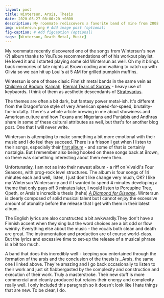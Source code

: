 ```yaml
---
layout: post
title: Wintersun, Arsis, Thesis
date: 2020-05-27 08:00:20 +0800
description: My roommate rediscovers a favorite band of mine from 2008
img: wintersun.png # Add image post (optional)
fig-caption: # Add figcaption (optional)
tags: [Wintersun, Death Metal, Music]
---
```


My roommate recently discovered one of the songs from Wintersun's new (?) album thanks to YouTube recommendations off of his workout playlist. He loved it and I started playing some old Wintersun as well. Oh my it brings back memories of late nights at Brown coding and walking to catch up with Olivia so we can hit up Loui's at 5 AM for grilled pumpkin muffins.

Wintersun is one of those clasic Finnish metal bands in the same vein as [Children of Bodom](https://www.youtube.com/watch?v=WJeBiNd9Cjk), [Kalmah](https://www.youtube.com/watch?v=dQX4tuY0qoE), [Eternal Tears of Sorrow](https://www.youtube.com/watch?v=Tu4Q1PMUytE) - heavy use of keybaords. I think of them as aesthetic descendants of [Stratovarius](https://www.youtube.com/watch?v=Tn58-Nl9NYw).

The themes are often a bit dark, but fantasy power metal-ish. It's different from the Dragonforce style of very American speed-for-speed, brutality-for-brutalty. There's a whole article brewing in me about showiness and American culture and how Texans and Nigerians and Punjabis and Andhras share in some of these cultural attributes as well, but that's for another blog post. One that I will never write.

Wintersun is attempting to make something a bit more emotional with their music and I do feel they succeed. There is a frisson I get when I listen to their songs, especially their [first album](https://www.youtube.com/watch?v=KuG6lJ6xbKk) - and some of that is certainly nostalgia. But I remember also being hooked on these songs back at Brown, so there was something interesting about them even then.

Unfortunatley, I am not as into their newest album - a riff on Vivaldi's Four Seasons, with prog-rock level structures. The album is four songs of 14 minutes each and well, listen, I just don't like change very much, OK? I like my Wintersun Wintersun-y and if I wanted to spend 4 minutes developing a theme that only pays off 3 minutes later, I would listen to Porcupine Tree, Opeth, or Arsis's incredible thesis (hehe) [_A Diamond for Disease_](https://www.youtube.com/watch?v=N3-e0eJZBi4). Wintersun is clearly composed of solid musical talent but I cannot enjoy the excessive amount of atonality before the release that I get with them in their latest album. 

The English lyrics are also constructed a bit awkwardly.They don't have a Finnish accent when they sing but the word choices are a bit odd or flow weirdly. Everything else about the music - the vocals both clean and death are great. The instrumentation and production are of course world-class. But the lyrics and excessive time to set-up the release of a musical phrase is a bit too much. 

A band that does this incredibly well - keeping you entertained through the formation of the arsis and the conclusion of the thesis is...Arsis, the same one I linked above. They're amazing and I go back occasionally to listen to their work and just sit flabbergasted by the complexity and construction and execution of their work. Truly a masterstroke. Their new stuff is more commercial and cleanly produced but retains their energy and complexity really well. I only included this paragraph so it doesn't look like I hate things that are new. To be clear, I do.

